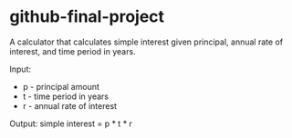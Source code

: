 # github-final-project

A calculator that calculates simple interest given principal, annual rate of interest, and time period in years.

Input:
- p - principal amount
- t - time period in years
- r - annual rate of interest

Output:
simple interest = p * t * r

